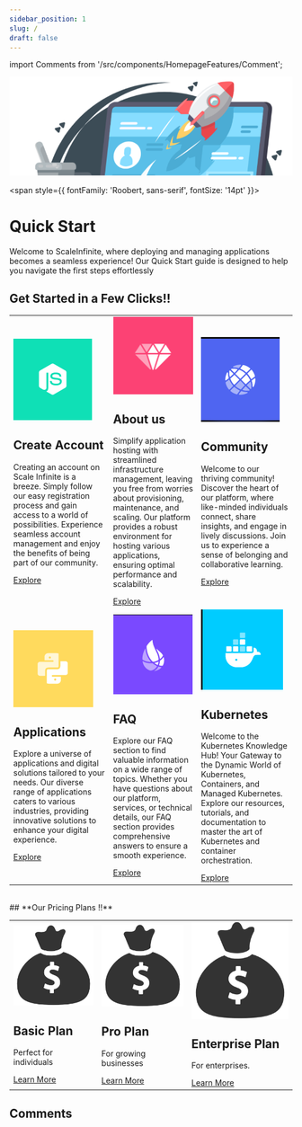 ```yaml
---
sidebar_position: 1
slug: /
draft: false
---
```

import Comments from '/src/components/HomepageFeatures/Comment';




<p align="center">
  <img src="/img/wdwd.png" alt="Alt Text" width="680"/>
</p>

<span style={{ fontFamily: 'Roobert, sans-serif', fontSize: '14pt' }}>

# **Quick Start**

Welcome to ScaleInfinite, where deploying and managing applications becomes a seamless experience! Our Quick Start guide is designed to help you navigate the first steps effortlessly

## Get Started in a Few Clicks!!

<table style={{ width: '100%', margin: '0 auto', tableLayout: 'fixed' }}>
  <tr>
    <td style={{ padding: '15px', backgroundColor: 'darkwhite', borderRadius: '15px', textAlign: 'left', border: '2px solid #808080' }}>
      <div style={{ display: 'flex', flexDirection: 'column', alignItems: 'center' }}>
        <div style={{ marginBottom: '20px' }}>
          <img src="/img/664.png" alt="Create Account Icon" style={{ width: '116px', height: '100px', objectFit: 'cover' }} />
        </div>
        <div style={{ display: 'flex', flexDirection: 'column' }}>
          <h2 style={{ marginBottom: '10px', fontWeight: 'normal', fontSize: '14px' }}>Create Account</h2>
          <p style={{ marginBottom: '0px', fontSize: '12px' }}>
            Creating an account on Scale Infinite is a breeze. Simply follow our easy registration process and gain access to a world of possibilities. Experience seamless account management and enjoy the benefits of being part of our community.
          </p>
          <a href="https://techscaleinfinite.github.io/introduction/cloud-float/create-account" style={{ display: 'inline-block', padding: '8px 12px', backgroundColor: 'black', color: 'white', borderRadius: '5px', textDecoration: 'none', fontSize: '12px' }}>Explore</a>
        </div>
      </div>
    </td>
    <td style={{ padding: '15px', backgroundColor: 'darkwhite', borderRadius: '15px', textAlign: 'left', border: '2px solid #808080' }}>
      <div style={{ display: 'flex', flexDirection: 'column', alignItems: 'center' }}>
        <div style={{ marginBottom: '20px' }}>
          <img src="/img/660.png" alt="Explore Icon" style={{ width: '116px', height: '100px', objectFit: 'cover' }} />
        </div>
        <div style={{ display: 'flex', flexDirection: 'column' }}>
          <h2 style={{ marginBottom: '10px', fontWeight: 'normal', fontSize: '14px' }}>About us</h2>
          <p style={{ marginBottom: '0px', fontSize: '12px' }}>
            Simplify application hosting with streamlined infrastructure management, leaving you free from worries about provisioning, maintenance, and scaling. Our platform provides a robust environment for hosting various applications, ensuring optimal performance and scalability.
          </p>
          <a href="https://techscaleinfinite.github.io/introduction/" style={{ display: 'inline-block', padding: '8px 12px', backgroundColor: 'black', color: 'white', borderRadius: '5px', textDecoration: 'none', fontSize: '12px' }}>Explore</a>
        </div>
      </div>
    </td>
    <td style={{ padding: '15px', backgroundColor: 'darkwhite', borderRadius: '15px', textAlign: 'left', border: '2px solid #808080' }}>
      <div style={{ display: 'flex', flexDirection: 'column', alignItems: 'center' }}>
        <div style={{ marginBottom: '20px' }}>
          <img src="/img/666.png" alt="Explore Icon" style={{ width: '116px', height: '100px', objectFit: 'cover' }} />
        </div>
        <div style={{ display: 'flex', flexDirection: 'column' }}>
          <h2 style={{ marginBottom: '10px', fontWeight: 'normal', fontSize: '14px' }}>Community</h2>
          <p style={{ marginBottom: '0px', fontSize: '12px' }}>
            Welcome to our thriving community! Discover the heart of our platform, where like-minded individuals connect, share insights, and engage in lively discussions. Join us to experience a sense of belonging and collaborative learning.
          </p>
          <a href="https://techscaleinfinite.github.io/Community" style={{ display: 'inline-block', padding: '8px 12px', backgroundColor: 'black', color: 'white', borderRadius: '5px', textDecoration: 'none', fontSize: '12px' }}>Explore</a>
        </div>
      </div>
    </td>
  </tr>
  <tr>
    <td style={{ padding: '15px', backgroundColor: 'darkwhite', borderRadius: '15px', textAlign: 'left', border: '2px solid #808080' }}>
      <div style={{ display: 'flex', flexDirection: 'column', alignItems: 'center' }}>
        <div style={{ marginBottom: '20px' }}>
          <img src="/img/661.png" alt="Create Account Icon" style={{ width: '116px', height: '100px', objectFit: 'cover' }} />
        </div>
        <div style={{ display: 'flex', flexDirection: 'column' }}>
          <h2 style={{ marginBottom: '10px', fontWeight: 'normal', fontSize: '14px' }}>Applications</h2>
          <p style={{ marginBottom: '0px', fontSize: '12px' }}>
            Explore a universe of applications and digital solutions tailored to your needs. Our diverse range of applications caters to various industries, providing innovative solutions to enhance your digital experience.
          </p>
          <a href="https://techscaleinfinite.github.io/category/-demo-deployment" style={{ display: 'inline-block', padding: '8px 12px', backgroundColor: 'black', color: 'white', borderRadius: '5px', textDecoration: 'none', fontSize: '12px' }}>Explore</a>
        </div>
      </div>
    </td>
    <td style={{ padding: '15px', backgroundColor: 'darkwhite', borderRadius: '15px', textAlign: 'left', border: '2px solid #808080' }}>
      <div style={{ display: 'flex', flexDirection: 'column', alignItems: 'center' }}>
        <div style={{ marginBottom: '20px' }}>
          <img src="/img/662.png" alt="Explore Icon" style={{ width: '116px', height: '100px', objectFit: 'cover' }} />
        </div>
        <div style={{ display: 'flex', flexDirection: 'column' }}>
          <h2 style={{ marginBottom: '10px', fontWeight: 'normal', fontSize: '14px' }}>FAQ</h2>
          <p style={{ marginBottom: '0px', fontSize: '12px' }}>
            Explore our FAQ section to find valuable information on a wide range of topics. Whether you have questions about our platform, services, or technical details, our FAQ section provides comprehensive answers to ensure a smooth experience.
          </p>
          <a href="https://techscaleinfinite.github.io/FAQ" style={{ display: 'inline-block', padding: '8px 12px', backgroundColor: 'black', color: 'white', borderRadius: '5px', textDecoration: 'none', fontSize: '12px' }}>Explore</a>
        </div>
      </div>
    </td>
    <td style={{ padding: '15px', backgroundColor: 'darkwhite', borderRadius: '15px', textAlign: 'left', border: '2px solid #808080' }}>
      <div style={{ display: 'flex', flexDirection: 'column', alignItems: 'center' }}>
        <div style={{ marginBottom: '20px' }}>
          <img src="/img/665.png" alt="Explore Icon" style={{ width: '116px', height: '100px', objectFit: 'cover' }} />
        </div>
        <div style={{ display: 'flex', flexDirection: 'column' }}>
          <h2 style={{ marginBottom: '10px', fontWeight: 'normal', fontSize: '14px' }}>Kubernetes</h2>
          <p style={{ marginBottom: '0px', fontSize: '12px' }}>
            Welcome to the Kubernetes Knowledge Hub! Your Gateway to the Dynamic World of Kubernetes, Containers, and Managed Kubernetes. Explore our resources, tutorials, and documentation to master the art of Kubernetes and container orchestration.
          </p>
          <a href="https://techscaleinfinite.github.io/introduction/kubernetes/" style={{ display: 'inline-block', padding: '8px 12px', backgroundColor: 'black', color: 'white', borderRadius: '5px', textDecoration: 'none', fontSize: '12px' }}>Explore</a>
        </div>
      </div>
    </td>
  </tr>
  <!-- Repeat the structure for the remaining sections -->
</table>

<br />


<div style={{ marginBottom: '20px' }}>
  ## **Our Pricing Plans !!**
</div>

<table style={{ width: '100%', tableLayout: 'fixed' }}>
  <tr>
    <td style={{ padding: '15px', backgroundColor: 'darkwhite', borderRadius: '15px', textAlign: 'left', border: '2px solid #808080' }}>
      <div style={{ display: 'flex', flexDirection: 'column', alignItems: 'center' }}>
        <div style={{ marginBottom: '30px' }}>
          <img src="/img/mm09.png" alt="Create Account Icon" style={{ width: '126px', height: '116px' }} />
        </div>
        <div style={{ display: 'flex', flexDirection: 'column', alignItems: 'center' }}>
          <h2 style={{ color: 'black', fontSize: '18pt', fontWeight: 'bold', marginBottom: '10px' }}>Basic Plan</h2>
          <p style={{ marginBottom: '10px' }}>Perfect for individuals</p>
          <a href="https://techscaleinfinite.github.io/introduction/cloud-float/billing-and-usage" style={{ display: 'inline-block', padding: '8px 10px', backgroundColor: 'black', color: 'white', borderRadius: '5px', textDecoration: 'none' }}>Learn More</a>
        </div>
      </div>
    </td>
    <td style={{ padding: '15px', backgroundColor: 'darkwhite', borderRadius: '15px', textAlign: 'left', border: '2px solid #808080' }}>
      <div style={{ display: 'flex', flexDirection: 'column', alignItems: 'center' }}>
        <div style={{ marginBottom: '10px' }}>
          <img src="/img/mm09.png" alt="Explore Icon" style={{ width: '116px', height: '116px' }} />
        </div>
        <div style={{ display: 'flex', flexDirection: 'column', alignItems: 'center' }}>
          <h2 style={{ color: 'black', fontSize: '18pt', fontWeight: 'bold', marginBottom: '10px' }}>Pro Plan</h2>
          <p style={{ marginBottom: '10px' }}>For growing businesses</p>
          <a href="https://techscaleinfinite.github.io/introduction/cloud-float/billing-and-usage" style={{ display: 'inline-block', padding: '8px 10px', backgroundColor: 'black', color: 'white', borderRadius: '5px', textDecoration: 'none' }}>Learn More</a>
        </div>
      </div>
    </td>
    <td style={{ padding: '15px', backgroundColor: 'darkwhite', borderRadius: '15px', textAlign: 'left', border: '2px solid #808080' }}>
      <div style={{ display: 'flex', flexDirection: 'column', alignItems: 'center' }}>
        <div style={{ marginBottom: '10px' }}>
          <img src="/img/mm09.png" alt="Explore Icon" style={{ width: '116px', height: '116px' }} />
        </div>
        <div style={{ display: 'flex', flexDirection: 'column', alignItems: 'center' }}>
          <h2 style={{ color: 'black', fontSize: '18pt', fontWeight: 'bold', marginBottom: '10px' }}>Enterprise Plan</h2>
          <p style={{ marginBottom: '10px' }}>For enterprises.</p>
          <a href="https://techscaleinfinite.github.io/introduction/cloud-float/billing-and-usage" style={{ display: 'inline-block', padding: '8px 10px', backgroundColor: 'black', color: 'white', borderRadius: '5px', textDecoration: 'none' }}>Learn More</a>
        </div>
      </div>
    </td>
  </tr>
</table>


</span>

## Comments
<Comments />